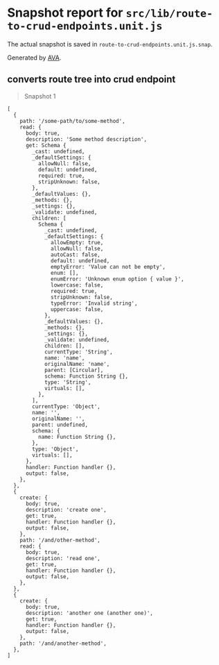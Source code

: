 # Snapshot report for `src/lib/route-to-crud-endpoints.unit.js`

The actual snapshot is saved in `route-to-crud-endpoints.unit.js.snap`.

Generated by [AVA](https://avajs.dev).

## converts route tree into crud endpoint

> Snapshot 1

    [
      {
        path: '/some-path/to/some-method',
        read: {
          body: true,
          description: 'Some method description',
          get: Schema {
            _cast: undefined,
            _defaultSettings: {
              allowNull: false,
              default: undefined,
              required: true,
              stripUnknown: false,
            },
            _defaultValues: {},
            _methods: {},
            _settings: {},
            _validate: undefined,
            children: [
              Schema {
                _cast: undefined,
                _defaultSettings: {
                  allowEmpty: true,
                  allowNull: false,
                  autoCast: false,
                  default: undefined,
                  emptyError: 'Value can not be empty',
                  enum: [],
                  enumError: 'Unknown enum option { value }',
                  lowercase: false,
                  required: true,
                  stripUnknown: false,
                  typeError: 'Invalid string',
                  uppercase: false,
                },
                _defaultValues: {},
                _methods: {},
                _settings: {},
                _validate: undefined,
                children: [],
                currentType: 'String',
                name: 'name',
                originalName: 'name',
                parent: [Circular],
                schema: Function String {},
                type: 'String',
                virtuals: [],
              },
            ],
            currentType: 'Object',
            name: '',
            originalName: '',
            parent: undefined,
            schema: {
              name: Function String {},
            },
            type: 'Object',
            virtuals: [],
          },
          handler: Function handler {},
          output: false,
        },
      },
      {
        create: {
          body: true,
          description: 'create one',
          get: true,
          handler: Function handler {},
          output: false,
        },
        path: '/and/other-method',
        read: {
          body: true,
          description: 'read one',
          get: true,
          handler: Function handler {},
          output: false,
        },
      },
      {
        create: {
          body: true,
          description: 'another one (another one)',
          get: true,
          handler: Function handler {},
          output: false,
        },
        path: '/and/another-method',
      },
    ]
